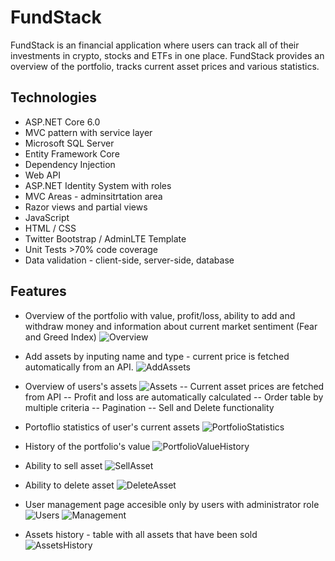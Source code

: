 # FundStack 
FundStack is an financial application where users can track all of their investments in crypto, stocks and ETFs in one place.
FundStack provides an overview of the portfolio, tracks current asset prices and various statistics.

## Technologies 
- ASP.NET Core 6.0 
- MVC pattern with service layer
- Microsoft SQL Server 
- Entity Framework Core 
- Dependency Injection
- Web API
- ASP.NET Identity System with roles 
- MVC Areas - adminsitrtation area
- Razor views and partial views
- JavaScript
- HTML / CSS
- Twitter Bootstrap / AdminLTE Template
- Unit Tests >70% code coverage
- Data validation - client-side, server-side, database

## Features 

- Overview of the portfolio with value, profit/loss, ability to add and withdraw money and information about current market
sentiment (Fear and Greed Index)
![Overview](images/overview.PNG)

- Add assets by inputing name and type - current price is fetched automatically from an API. 
![AddAssets](images/add-asset.PNG)

- Overview of users's assets 
![Assets](images/my-assets.PNG)
-- Current asset prices are fetched from API 
-- Profit and loss are automatically calculated
-- Order table by multiple criteria
-- Pagination
-- Sell and Delete functionality

- Portoflio statistics of user's current assets
![PortfolioStatistics](images/portf-stats.PNG)

- History of the portfolio's value
![PortfolioValueHistory](images/portf-value-history.PNG)


- Ability to sell asset
![SellAsset](images/sell-asset.PNG)

- Ability to delete asset
![DeleteAsset](images/delete-asset.PNG)

- User management page accesible only by users with administrator role
![Users](images/users.PNG)
![Management](images/manage-users.PNG)

- Assets history - table with all assets that have been sold
![AssetsHistory](images/assets-history.PNG)
